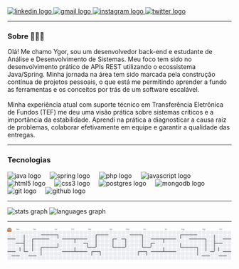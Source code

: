 <div align="left">
  <a href="https://linkedin.com/in/ygorportes" target="_blank">
    <img src="https://img.shields.io/static/v1?message=LinkedIn&logo=linkedin&label=&color=0077B5&logoColor=white&labelColor=&style=for-the-badge" height="35" alt="linkedin logo"  />
  </a>
  <a href="mailto:ygorsportes@gmail.com" target="_blank">
    <img src="https://img.shields.io/static/v1?message=Gmail&logo=gmail&label=&color=D14836&logoColor=white&labelColor=&style=for-the-badge" height="35" alt="gmail logo"  />
  </a>
  <a href="https://instagram.com/ygor.portes" target="_blank">
    <img src="https://img.shields.io/static/v1?message=Instagram&logo=instagram&label=&color=E4405F&logoColor=white&labelColor=&style=for-the-badge" height="35" alt="instagram logo"  />
  </a>
  <a href="https://x.com/ygorportes" target="_blank">
    <img src="https://img.shields.io/static/v1?message=Twitter&logo=twitter&label=&color=1DA1F2&logoColor=white&labelColor=&style=for-the-badge" height="35" alt="twitter logo"  />
  </a>
</div>

---

<h3 align="left">Sobre 🧑🏻‍💻</h3>

<p align="left">Olá! Me chamo Ygor, sou um desenvolvedor back-end e estudante de Análise e Desenvolvimento de Sistemas. Meu foco tem sido no desenvolvimento prático de APIs REST utilizando o ecossistema Java/Spring. Minha jornada na área tem sido marcada pela construção contínua de projetos pessoais, o que está me permitindo aprender a fundo as ferramentas e os conceitos por trás de um software escalável.<br><br>Minha experiência atual com suporte técnico em Transferência Eletrônica de Fundos (TEF) me deu uma visão prática sobre sistemas críticos e a importância da estabilidade. Aprendi na prática a diagnosticar a causa raiz de problemas, colaborar efetivamente em equipe e garantir a qualidade das entregas.<br>

---

<h3 align="left">Tecnologias </h3>

<div align="left">
  <img src="https://skillicons.dev/icons?i=java" height="30" alt="java logo"  />
  <img width="12" />
  <img src="https://skillicons.dev/icons?i=spring" height="30" alt="spring logo"  />
  <img width="12" />
  <img src="https://skillicons.dev/icons?i=php" height="30" alt="php logo"  />
  <img width="12" />
  <img src="https://skillicons.dev/icons?i=js" height="30" alt="javascript logo"  />
  <img width="12" />
  <img src="https://skillicons.dev/icons?i=html" height="30" alt="html5 logo"  />
  <img width="12" />
  <img src="https://skillicons.dev/icons?i=css" height="30" alt="css3 logo"  />
  <img width="12" />
  <img src="https://skillicons.dev/icons?i=postgres" height="30" alt="postgres logo"  />
  <img width="12" />
  <img src="https://skillicons.dev/icons?i=mongodb" height="30" alt="mongodb logo"  />
  <img width="12" />
  <img src="https://skillicons.dev/icons?i=git" height="30" alt="git logo"  />
  <img width="12" />
  <img src="https://skillicons.dev/icons?i=github" height="30" alt="github logo"  />
</div>


---

<div align="left">
  <img src="https://github-readme-stats.vercel.app/api?username=ygorportes&hide_title=false&hide_rank=false&show_icons=true&include_all_commits=true&count_private=true&disable_animations=false&theme=gruvbox_light&locale=en&hide_border=false&order=1" height="150" alt="stats graph"  />
  <img src="https://github-readme-stats.vercel.app/api/top-langs?username=ygorportes&locale=en&hide_title=false&layout=compact&card_width=320&langs_count=5&theme=gruvbox_light&hide_border=false&order=2" height="150" alt="languages graph"  />
</div>

---

<picture>
  <source media="(prefers-color-scheme: dark)" srcset="https://raw.githubusercontent.com/ygorportes/ygorportes/output/pacman-contribution-graph-dark.svg">
  <source media="(prefers-color-scheme: light)" srcset="https://raw.githubusercontent.com/ygorportes/ygorportes/output/pacman-contribution-graph.svg">
  <img alt="pacman contribution graph" src="https://raw.githubusercontent.com/ygorportes/ygorportes/output/pacman-contribution-graph.svg">
</picture>
